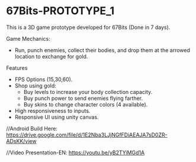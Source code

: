 # 67Bits-PROTOTYPE_1
This is a 3D game prototype developed for 67Bits (Done in 7 days).

Game Mechanics:
- Run, punch enemies, collect their bodies, and drop them at the arrowed location to exchange for gold.

Features 
- FPS Options (15,30,60).
- Shop using gold:
  - Buy levels to increase your body collection capacity.
  - Buy punch power to send enemies flying farther.
  - Buy skins to change character colors (4 available).
- High responsiveness to inputs.
- Responsive UI using unity canvas.

//Android Build Here:
https://drive.google.com/file/d/1E2Nba3LJjNGfFDiAEAJA7sD0ZR-ADsKK/view

//Video Presentation-EN: 
https://youtu.be/yB2TYiMGd1A

